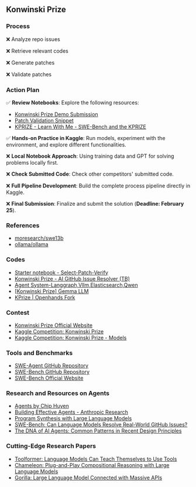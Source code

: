 
## Konwinski Prize

### Process

❌ Analyze repo issues

❌ Retrieve relevant codes

❌ Generate patches

❌ Validate patches


### Action Plan  

✅ **Review Notebooks**: Explore the following resources:  
- [Konwinski Prize Demo Submission](https://www.kaggle.com/code/sohier/konwinski-prize-demo-submission)  
- [Patch Validation Snippet](https://www.kaggle.com/code/sohier/patch-validation-snippet)  
- [KPRIZE - Learn With Me - SWE-Bench and the KPRIZE](https://www.kaggle.com/code/dschettler8845/kprize-learn-with-me-swe-bench-and-the-kprize)  

✅ **Hands-on Practice in Kaggle**: Run models, experiment with the environment, and explore different functionalities.  

❌ **Local Notebook Approach**: Using training data and GPT for solving problems locally first.

❌ **Check Submitted Code**: Check other competitors' submitted code.

❌ **Full Pipeline Development**: Build the complete process pipeline directly in Kaggle.

❌ **Final Submission**: Finalize and submit the solution (**Deadline: February 25**).


### References
- [moresearch/swe13b](https://ollama.com/moresearch/swe13b)
- [ollama/ollama](https://github.com/ollama/ollama)

### Codes
- [Starter notebook - Select-Patch-Verify](https://www.kaggle.com/code/huikang/starter-notebook-select-patch-verify)
- [Konwinski Prize - AI GitHub Issue Resolver (TB)](https://www.kaggle.com/code/olaflundstrom/konwinski-prize-ai-github-issue-resolver-tb)
- [Agent System-Langgraph,Vllm,Elasticsearch,Qwen](https://www.kaggle.com/code/jinssaa/agent-system-langgraph-vllm-elasticsearch-qwen)
- [[Konwinski Prize] Gemma LLM](https://www.kaggle.com/code/akhiljethwa/konwinski-prize-gemma-llm)
- [KPrize | Openhands Fork](https://www.kaggle.com/code/smartmanoj/kprize-openhands-fork)

### Contest
- [Konwinski Prize Official Website](https://kprize.ai/)  
- [Kaggle Competition: Konwinski Prize](https://www.kaggle.com/competitions/konwinski-prize/overview)
- [Kaggle Competition: Konwinski Prize - Models](https://www.kaggle.com/competitions/konwinski-prize/models)

### Tools and Benchmarks  
- [SWE-Agent GitHub Repository](https://github.com/SWE-agent/SWE-agent/tree/main)  
- [SWE-Bench GitHub Repository](https://github.com/swe-bench/SWE-bench)  
- [SWE-Bench Official Website](http://www.swebench.com/)  

### Research and Resources on Agents  
- [Agents by Chip Huyen](https://huyenchip.com/2025/01/07/agents.html)  
- [Building Effective Agents - Anthropic Research](https://www.anthropic.com/research/building-effective-agents)  
- [Program Synthesis with Large Language Models](https://arxiv.org/pdf/2108.07732)  
- [SWE-Bench: Can Language Models Resolve Real-World GitHub Issues?](https://arxiv.org/abs/2310.06770)  
- [The DNA of AI Agents: Common Patterns in Recent Design Principles](https://cedricchee.com/blog/the-dna-of-ai-agents/#building-effective-agents)  

### Cutting-Edge Research Papers  
- [Toolformer: Language Models Can Teach Themselves to Use Tools](https://arxiv.org/pdf/2302.04761)  
- [Chameleon: Plug-and-Play Compositional Reasoning with Large Language Models](https://arxiv.org/pdf/2304.09842)  
- [Gorilla: Large Language Model Connected with Massive APIs](https://arxiv.org/pdf/2305.15334)

